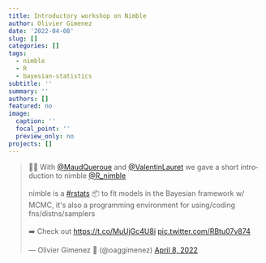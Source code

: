 ```yaml
---
title: Introductory workshop on Nimble
author: Olivier Gimenez
date: '2022-04-08'
slug: []
categories: []
tags:
  - nimble
  - R
  - bayesian-statistics
subtitle: ''
summary: ''
authors: []
featured: no
image:
  caption: ''
  focal_point: ''
  preview_only: no
projects: []
---
```


<blockquote class="twitter-tweet"><p lang="en" dir="ltr">📢🥳 With <a href="https://twitter.com/MaudQueroue?ref_src=twsrc%5Etfw">@MaudQueroue</a> and <a href="https://twitter.com/ValentinLauret?ref_src=twsrc%5Etfw">@ValentinLauret</a> we gave a short introduction to nimble <a href="https://twitter.com/R_nimble?ref_src=twsrc%5Etfw">@R_nimble</a> <br><br>nimble is a <a href="https://twitter.com/hashtag/rstats?src=hash&amp;ref_src=twsrc%5Etfw">#rstats</a> 📦 to fit models in the Bayesian framework w/ MCMC, it&#39;s also a programming environment for using/coding fns/distns/samplers<br><br>➡️ Check out <a href="https://t.co/MuUjGc4U8i">https://t.co/MuUjGc4U8i</a> <a href="https://t.co/RBtu07v874">pic.twitter.com/RBtu07v874</a></p>&mdash; Olivier Gimenez 🖖 (@oaggimenez) <a href="https://twitter.com/oaggimenez/status/1512431317593387008?ref_src=twsrc%5Etfw">April 8, 2022</a></blockquote> <script async src="https://platform.twitter.com/widgets.js" charset="utf-8"></script> 

